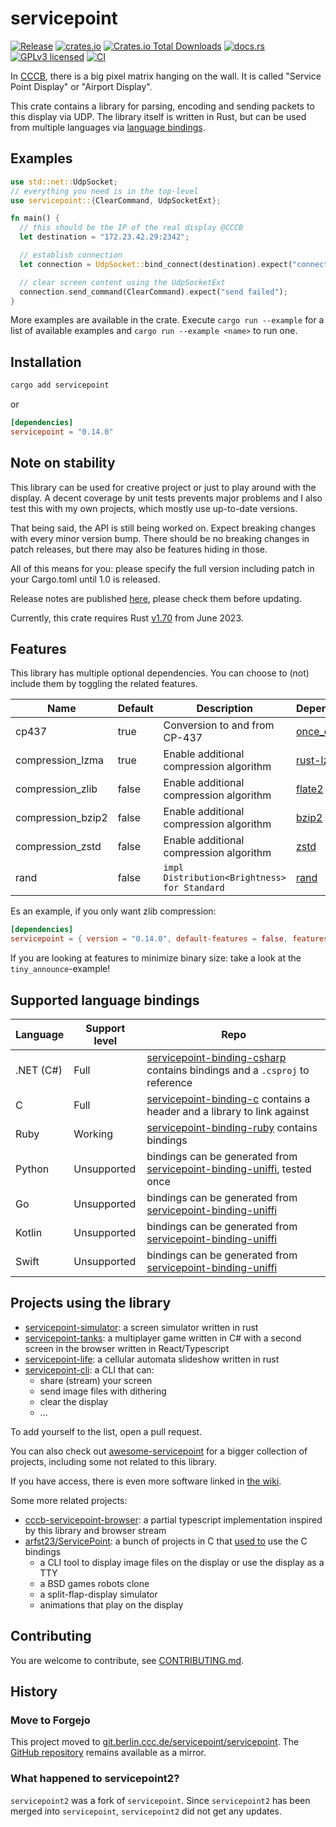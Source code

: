 # servicepoint

[![Release](https://git.berlin.ccc.de/servicepoint/servicepoint/badges/release.svg)](https://git.berlin.ccc.de/servicepoint/servicepoint/releases)
[![crates.io](https://img.shields.io/crates/v/servicepoint.svg)](https://crates.io/crates/servicepoint)
[![Crates.io Total Downloads](https://img.shields.io/crates/d/servicepoint)](https://crates.io/crates/servicepoint)
[![docs.rs](https://img.shields.io/docsrs/servicepoint)](https://docs.rs/servicepoint/latest/servicepoint/)
[![GPLv3 licensed](https://img.shields.io/crates/l/servicepoint)](./LICENSE)
[![CI](https://git.berlin.ccc.de/servicepoint/servicepoint/badges/workflows/rust.yml/badge.svg)](https://git.berlin.ccc.de/servicepoint/servicepoint)

In [CCCB](https://berlin.ccc.de/), there is a big pixel matrix hanging on the wall. It is called  "Service Point
Display" or "Airport Display".

This crate contains a library for parsing, encoding and sending packets to this display via UDP.
The library itself is written in Rust, but can be used from multiple languages
via [language bindings](#supported-language-bindings).

## Examples

```rust no_run
use std::net::UdpSocket;
// everything you need is in the top-level
use servicepoint::{ClearCommand, UdpSocketExt};

fn main() {
  // this should be the IP of the real display @CCCB
  let destination = "172.23.42.29:2342";

  // establish connection
  let connection = UdpSocket::bind_connect(destination).expect("connection failed");

  // clear screen content using the UdpSocketExt
  connection.send_command(ClearCommand).expect("send failed");
}
```

More examples are available in the crate.
Execute `cargo run --example` for a list of available examples and `cargo run --example <name>` to run one.

## Installation

```bash
cargo add servicepoint
```

or

```toml
[dependencies]
servicepoint = "0.14.0"
```

## Note on stability

This library can be used for creative project or just to play around with the display.
A decent coverage by unit tests prevents major problems and I also test this with my own projects, which mostly use
up-to-date versions.

That being said, the API is still being worked on.
Expect breaking changes with every minor version bump.
There should be no breaking changes in patch releases, but there may also be features hiding in those.

All of this means for you: please specify the full version including patch in your Cargo.toml until 1.0 is released.

Release notes are published [here](https://git.berlin.ccc.de/servicepoint/servicepoint/releases), please check them before updating.

Currently, this crate requires Rust [v1.70](https://releases.rs/docs/1.70.0/) from June 2023.

## Features

This library has multiple optional dependencies.
You can choose to (not) include them by toggling the related features.

| Name              | Default | Description                                  | Dependencies                                    |
|-------------------|---------|----------------------------------------------|-------------------------------------------------|
| cp437             | true    | Conversion to and from CP-437                | [once_cell](https://crates.io/crates/once_cell) |
| compression_lzma  | true    | Enable additional compression algorithm      | [rust-lzma](https://crates.io/crates/rust-lzma) |
| compression_zlib  | false   | Enable additional compression algorithm      | [flate2](https://crates.io/crates/flate2)       |
| compression_bzip2 | false   | Enable additional compression algorithm      | [bzip2](https://crates.io/crates/bzip2)         |
| compression_zstd  | false   | Enable additional compression algorithm      | [zstd](https://crates.io/crates/zstd)           |
| rand              | false   | `impl Distribution<Brightness> for Standard` | [rand](https://crates.io/crates/rand)           |

Es an example, if you only want zlib compression:

```toml
[dependencies]
servicepoint = { version = "0.14.0", default-features = false, features = ["compression_zlib"] }
```

If you are looking at features to minimize binary size: take a look at the `tiny_announce`-example!

## Supported language bindings

| Language  | Support level | Repo                                                                                                                                             |
|-----------|---------------|--------------------------------------------------------------------------------------------------------------------------------------------------|
| .NET (C#) | Full          | [servicepoint-binding-csharp](https://git.berlin.ccc.de/servicepoint/servicepoint-binding-csharp) contains bindings and a `.csproj` to reference |
| C         | Full          | [servicepoint-binding-c](https://git.berlin.ccc.de/servicepoint/servicepoint-binding-c) contains a header and a library to link against          |
| Ruby      | Working       | [servicepoint-binding-ruby](https://git.berlin.ccc.de/servicepoint/servicepoint-binding-ruby) contains bindings                                  |
| Python    | Unsupported   | bindings can be generated from [servicepoint-binding-uniffi](https://git.berlin.ccc.de/servicepoint/servicepoint-binding-uniffi), tested once    |
| Go        | Unsupported   | bindings can be generated from [servicepoint-binding-uniffi](https://git.berlin.ccc.de/servicepoint/servicepoint-binding-uniffi)                 |
| Kotlin    | Unsupported   | bindings can be generated from [servicepoint-binding-uniffi](https://git.berlin.ccc.de/servicepoint/servicepoint-binding-uniffi)                 |
| Swift     | Unsupported   | bindings can be generated from [servicepoint-binding-uniffi](https://git.berlin.ccc.de/servicepoint/servicepoint-binding-uniffi)                 |

## Projects using the library

- [servicepoint-simulator](https://git.berlin.ccc.de/servicepoint/servicepoint-simulator): a screen simulator written in rust 
- [servicepoint-tanks](https://git.berlin.ccc.de/vinzenz/servicepoint-tanks): a multiplayer game written in C# with a second screen in the browser written in React/Typescript 
- [servicepoint-life](https://git.berlin.ccc.de/vinzenz/servicepoint-life): a cellular automata slideshow written in rust 
- [servicepoint-cli](https://git.berlin.ccc.de/servicepoint/servicepoint-cli): a CLI that can:
    - share (stream) your screen
    - send image files with dithering
    - clear the display
    - ...

To add yourself to the list, open a pull request.

You can also check out [awesome-servicepoint](https://github.com/stars/kaesaecracker/lists/awesome-servicepoint) for a
bigger collection of projects, including some not related to this library.

If you have access, there is even more software linked in [the wiki](https://wiki.berlin.ccc.de/LED-Riesendisplay).

Some more related projects:

- [cccb-servicepoint-browser](https://github.com/SamuelScheit/cccb-servicepoint-browser): a partial typescript implementation inspired by this library and browser stream
- [arfst23/ServicePoint](https://github.com/arfst23/ServicePoint): a bunch of projects in C that [used to](https://zerforschen.plus/posts/tiny-binaries-rust/) use the C bindings
    - a CLI tool to display image files on the display or use the display as a TTY
    - a BSD games robots clone
    - a split-flap-display simulator
    - animations that play on the display

## Contributing

You are welcome to contribute, see [CONTRIBUTING.md](CONTRIBUTING.md).

## History

### Move to Forgejo

This project moved
to [git.berlin.ccc.de/servicepoint/servicepoint](https://git.berlin.ccc.de/servicepoint/servicepoint).
The [GitHub repository](https://github.com/cccb/servicepoint) remains available as a mirror.


### What happened to servicepoint2?

`servicepoint2` was a fork of `servicepoint`. Since `servicepoint2` has been merged into `servicepoint`, `servicepoint2` did not get any updates.

